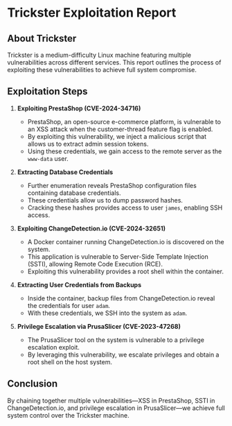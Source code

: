 # Trickster Exploitation Report

## About Trickster
Trickster is a medium-difficulty Linux machine featuring multiple vulnerabilities across different services. This report outlines the process of exploiting these vulnerabilities to achieve full system compromise.

## Exploitation Steps

1. **Exploiting PrestaShop (CVE-2024-34716)**  
   - PrestaShop, an open-source e-commerce platform, is vulnerable to an XSS attack when the customer-thread feature flag is enabled.
   - By exploiting this vulnerability, we inject a malicious script that allows us to extract admin session tokens.
   - Using these credentials, we gain access to the remote server as the `www-data` user.

2. **Extracting Database Credentials**  
   - Further enumeration reveals PrestaShop configuration files containing database credentials.
   - These credentials allow us to dump password hashes.
   - Cracking these hashes provides access to user `james`, enabling SSH access.

3. **Exploiting ChangeDetection.io (CVE-2024-32651)**  
   - A Docker container running ChangeDetection.io is discovered on the system.
   - This application is vulnerable to Server-Side Template Injection (SSTI), allowing Remote Code Execution (RCE).
   - Exploiting this vulnerability provides a root shell within the container.

4. **Extracting User Credentials from Backups**  
   - Inside the container, backup files from ChangeDetection.io reveal the credentials for user `adam`.
   - With these credentials, we SSH into the system as `adam`.

5. **Privilege Escalation via PrusaSlicer (CVE-2023-47268)**  
   - The PrusaSlicer tool on the system is vulnerable to a privilege escalation exploit.
   - By leveraging this vulnerability, we escalate privileges and obtain a root shell on the host system.

## Conclusion
By chaining together multiple vulnerabilities—XSS in PrestaShop, SSTI in ChangeDetection.io, and privilege escalation in PrusaSlicer—we achieve full system control over the Trickster machine.

